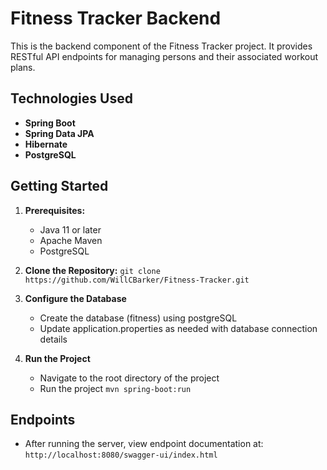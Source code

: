 # Fitness Tracker Backend

This is the backend component of the Fitness Tracker project. It provides RESTful API endpoints for managing persons and their associated workout plans.

## Technologies Used

- **Spring Boot**
- **Spring Data JPA**
- **Hibernate**
- **PostgreSQL**

## Getting Started

1. **Prerequisites:**
   - Java 11 or later
   - Apache Maven
   - PostgreSQL

2. **Clone the Repository:**
   ```git clone https://github.com/WillCBarker/Fitness-Tracker.git```

3. **Configure the Database**
   - Create the database (fitness) using postgreSQL
   - Update application.properties as needed with database connection details

4. **Run the Project**
   - Navigate to the root directory of the project
   - Run the project ```mvn spring-boot:run```

## Endpoints

- After running the server, view endpoint documentation at: ```http://localhost:8080/swagger-ui/index.html```
